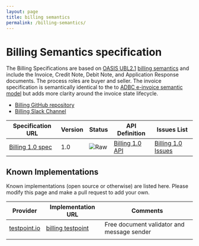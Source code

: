 ```yaml
---
layout: page
title: billing semantics
permalink: /billing-semantics/
---
```


# Billing Semantics specification

The Billing Specifications are based on [OASIS UBL2.1](http://docs.oasis-open.org/ubl/UBL-2.1.html) [billing semantics](http://docs.oasis-open.org/ubl/os-UBL-2.1/UBL-2.1.html#S-BILLING) and include the Invoice, Credit Note, Debit Note, and Application Response documents.  The process roles are buyer and seller.  The invoice specification is semantically identical to the to [ADBC e-invoice semantic model](http://digitalbusinesscouncil.com.au/accreditation/documents/42381/download) but adds more clarity around the invoice state lifecycle.

* [Billing GitHub repository](https://github.com/ausdigital/ausdigital-bill)
* [Billing Slack Channel](https://ausdigital.slack.com/messages/spec-bill/)

| Specification URL | Version | Status | API Definition | Issues List |
| ----------------- | ------  | ------ | -------------- | ----------- |
| [Billing 1.0 spec](http://ausdigital-bill.readthedocs.io/) | 1.0 | ![Raw](http://rfc.unprotocols.org/spec:2/COSS/raw.svg) | [Billing 1.0 API](https://swaggerhub.com/api/ausdigital/ausdigital-bill/1.0) |  [Billing 1.0 Issues](https://github.com/ausdigital/ausdigital-bill/issues)  |

## Known Implementations

Known implementations (open source or otherwise) are listed here.  Please modify this page and make a pull request to add your own.

|Provider|Implementation URL|Comments|
|--------|------------------|--------|
|[testpoint.io](http://testpoint.io/) | [billing testpoint](http://testpoint.io/bill)| Free document validator and message sender|
|  |  |  |

